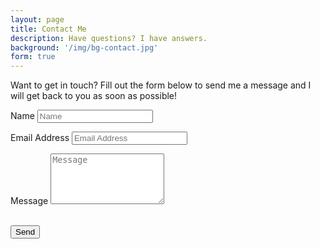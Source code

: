 ```yaml
---
layout: page
title: Contact Me
description: Have questions? I have answers.
background: '/img/bg-contact.jpg'
form: true
---
```


<p>Want to get in touch? Fill out the form below to send me a message and I will get back to you as soon as possible!</p>
<!-- <form name="sentMessage" id="contactForm" novalidate> -->
<form id="form1" action="https://atechcontactformserver.azurewebsites.net/Message/Submit" method="post" enctype="application/x-www-form-urlencoded">
  <div class="control-group">
    <div class="form-group floating-label-form-group controls">
      <label>Name</label>
      <input type="text" class="form-control" placeholder="Name" name="name" required data-validation-required-message="Please enter your name.">
      <p class="help-block text-danger"></p>
    </div>
  </div>
  <div class="control-group">
    <div class="form-group floating-label-form-group controls">
      <label>Email Address</label>
      <input type="email" class="form-control" placeholder="Email Address" name="email" required data-validation-required-message="Please enter your email address.">
      <p class="help-block text-danger"></p>
    </div>
  </div>
  <div class="control-group">
    <div class="form-group floating-label-form-group controls">
      <label>Message</label>
      <textarea rows="5" class="form-control" placeholder="Message" name="message" required data-validation-required-message="Please enter a message."></textarea>
      <p class="help-block text-danger"></p>
    </div>
  </div>
  <br>
  <div id="success"></div>
  <div class="form-group">
    <button type="submit" class="btn btn-primary">Send</button>
    <!-- <div><input type="submit" value="Submit" class="btn btn-primary"></div> -->
  </div>
</form>
